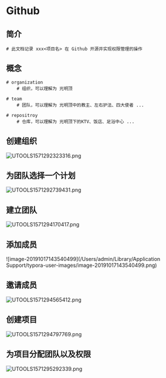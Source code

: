 # Github

## 简介

```shell
# 此文档记录 xxx<项目名> 在 Github 开源并实现权限管理的操作
```

## 概念

```shell
# organization
	# 组织，可以理解为 光明顶
	
# team
	# 团队，可以理解为 光明顶中的教主、左右护法、四大使者 ...
	
# repositroy
	# 仓库，可以理解为 光明顶下的KTV、饭店、足浴中心 ...
```

## 创建组织

![UTOOLS1571292323316.png](https://i.loli.net/2019/10/17/KxFivCPdH6M2L1g.png)

## 为团队选择一个计划

![UTOOLS1571292739431.png](https://i.loli.net/2019/10/17/iqBCKcTJONXUEju.png)

## 建立团队

![UTOOLS1571294170417.png](https://i.loli.net/2019/10/17/53QOd6SCeABTqpg.png)

## 添加成员

![image-20191017143540499](/Users/admin/Library/Application Support/typora-user-images/image-20191017143540499.png)

## 邀请成员

![UTOOLS1571294565412.png](https://i.loli.net/2019/10/17/D2pxJasR4UAQbYX.png)

## 创建项目

![UTOOLS1571294797769.png](https://i.loli.net/2019/10/17/lKyId3p94YebJFE.png)

## 为项目分配团队以及权限

![UTOOLS1571295292339.png](https://i.loli.net/2019/10/17/ylCFxKT3B6Nbvtj.png)